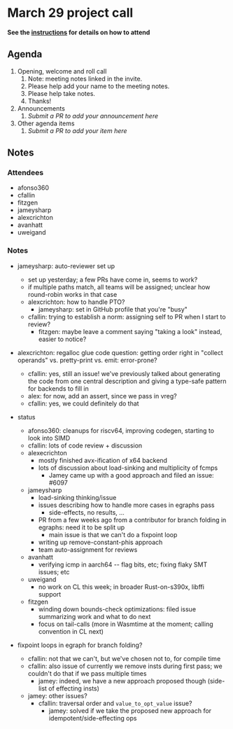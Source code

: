 # March 29 project call

**See the [instructions](../README.md) for details on how to attend**

## Agenda
1. Opening, welcome and roll call
    1. Note: meeting notes linked in the invite.
    1. Please help add your name to the meeting notes.
    1. Please help take notes.
    1. Thanks!
1. Announcements
    1. _Submit a PR to add your announcement here_
1. Other agenda items
    1. _Submit a PR to add your item here_

## Notes

### Attendees

- afonso360
- cfallin
- fitzgen
- jameysharp
- alexcrichton
- avanhatt
- uweigand

### Notes

- jameysharp: auto-reviewer set up
  - set up yesterday; a few PRs have come in, seems to work?
  - if multiple paths match, all teams will be assigned; unclear how
    round-robin works in that case
  - alexcrichton: how to handle PTO?
    - jameysharp: set in GitHub profile that you're "busy"
  - cfallin: trying to establish a norm: assigning self to PR when I start to
    review?
    - fitzgen: maybe leave a comment saying "taking a look" instead, easier to
      notice?

- alexcrichton: regalloc glue code question: getting order right in "collect
  operands" vs. pretty-print vs. emit: error-prone?
  - cfallin: yes, still an issue! we've previously talked about generating the
    code from one central description and giving a type-safe pattern for
    backends to fill in
  - alex: for now, add an assert, since we pass in vreg?
  - cfallin: yes, we could definitely do that

- status
  - afonso360: cleanups for riscv64, improving codegen, starting to look into SIMD
  - cfallin: lots of code review + discussion
  - alexecrichton
    - mostly finished avx-ification of x64 backend
    - lots of discussion about load-sinking and multiplicity of fcmps
      - Jamey came up with a good approach and filed an issue: #6097
  - jameysharp
    - load-sinking thinking/issue
    - issues describing how to handle more cases in egraphs pass
      - side-effects, no results, ...
    - PR from a few weeks ago from a contributor for branch folding in egraphs:
      need it to be split up
      - main issue is that we can't do a fixpoint loop
    - writing up remove-constant-phis approach
    - team auto-assignment for reviews
  - avanhatt
    - verifying icmp in aarch64 -- flag bits, etc; fixing flaky SMT issues; etc
  - uweigand
    - no work on CL this week; in broader Rust-on-s390x, libffi support
  - fitzgen
    - winding down bounds-check optimizations: filed issue summarizing work and
      what to do next
    - focus on tail-calls (more in Wasmtime at the moment; calling convention
      in CL next)

- fixpoint loops in egraph for branch folding?
  - cfallin: not that we can't, but we've chosen not to, for compile time
  - cfallin: also issue of currently we remove insts during first pass; we
    couldn't do that if we pass multiple times
    - jamey: indeed, we have a new approach proposed though (side-list of
      effecting insts)
  - jamey: other issues?
    - cfallin: traversal order and `value_to_opt_value` issue?
      - jamey: solved if we take the proposed new approach for
        idempotent/side-effecting ops
